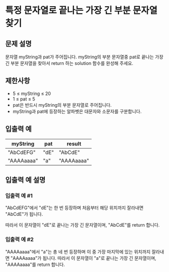 # 특정 문자열로 끝나는 가장 긴 부분 문자열 찾기


## 문제 설명
문자열 myString과 pat가 주어집니다. myString의 부분 문자열중 pat로 끝나는 가장 긴 부분 문자열을 찾아서 return 하는 solution 함수를 완성해 주세요.

## 제한사항
- 5 ≤ myString ≤ 20
- 1 ≤ pat ≤ 5
- pat은 반드시 myString의 부분 문자열로 주어집니다.
- myString과 pat에 등장하는 알파벳은 대문자와 소문자를 구분합니다.

## 입출력 예
|myString|pat|result|
|-|-|-|
|"AbCdEFG"|"dE"|"AbCdE"|
|"AAAAaaaa"|"a"|"AAAAaaaa"|

## 입출력 예 설명

### 입출력 예 #1
"AbCdEFG"에서 "dE"는 한 번 등장하며 처음부터 해당 위치까지 잘라내면 "AbCdE"가 됩니다.

따라서 이 문자열이 "dE"로 끝나는 가장 긴 문자열이며, "AbCdE"를 return 합니다.

### 입출력 예 #2
"AAAAaaaa"에서 "a"는 총 네 번 등장하며 이 중 가장 마지막에 있는 위치까지 잘라내면 "AAAAaaaa"가 됩니다.
따라서 이 문자열이 "a"로 끝나는 가장 긴 문자열이며, "AAAAaaaa"를 return 합니다.